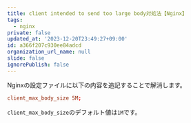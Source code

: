 ```yaml
---
title: client intended to send too large body対処法【Nginx】
tags:
  - nginx
private: false
updated_at: '2023-12-20T23:49:27+09:00'
id: a366f207c930ee84adcd
organization_url_name: null
slide: false
ignorePublish: false
---
```


Nginxの設定ファイルに以下の内容を追記することで解消します。

```nginx.conf
client_max_body_size 5M;
```

`client_max_body_size`のデフォルト値は`1M`です。
